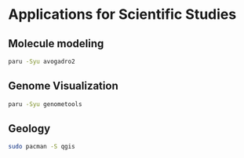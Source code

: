 # Applications for Scientific Studies

## Molecule modeling
```sh
paru -Syu avogadro2
```

## Genome Visualization
```sh
paru -Syu genometools
```

## Geology

```sh
sudo pacman -S qgis
```
